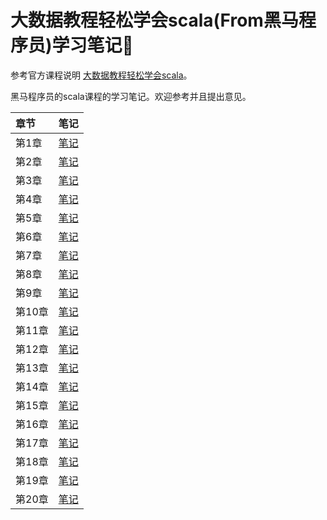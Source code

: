 # 大数据教程轻松学会scala(From黑马程序员)学习笔记:notebook:

参考官方课程说明
[大数据教程轻松学会scala](http://yun.itheima.com/course/681.html?2010zzp)。

黑马程序员的scala课程的学习笔记。欢迎参考并且提出意见。

| 章节 | 笔记 |
| :--- | :--- |
| 第1章 | [笔记](notes/Scala第一章节.md) |
| 第2章 | [笔记](notes/Scala第二章节.md) |
| 第3章 | [笔记](notes/Scala第三章节.md) |
| 第4章 | [笔记](notes/Scala第四章节.md) |
| 第5章 | [笔记](notes/Scala第五章节.md) |
| 第6章 | [笔记](notes/Scala第六章节.md) |
| 第7章 | [笔记](notes/Scala第七章节.md) |
| 第8章 | [笔记](notes/Scala第八章节.md) |
| 第9章 | [笔记](notes/Scala第九章节.md) |
| 第10章 | [笔记](notes/Scala第十章节.pdf) |
| 第11章 | [笔记](notes/Scala第十一章节.pdf) |
| 第12章 | [笔记](notes/Scala第十二章节.pdf) |
| 第13章 | [笔记](notes/Scala第十三章节.pdf) |
| 第14章 | [笔记](notes/Scala第十四章节.pdf) |
| 第15章 | [笔记](notes/Scala第十五章节.pdf) |
| 第16章 | [笔记](notes/Scala第十六章节.md) |
| 第17章 | [笔记](notes/Scala第十七章节.md) |
| 第18章 | [笔记](notes/Scala第十八章节.md) |
| 第19章 | [笔记](notes/Scala第十九章节.md) |
| 第20章 | [笔记](notes/Scala第二十章节.md) |
